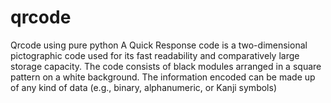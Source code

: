 # qrcode
Qrcode using pure python
A Quick Response code is a two-dimensional pictographic code used for its fast readability and comparatively large storage capacity. 
The code consists of black modules arranged in a square pattern on a white background. 
The information encoded can be made up of any kind of data (e.g., binary, alphanumeric, or Kanji symbols)
